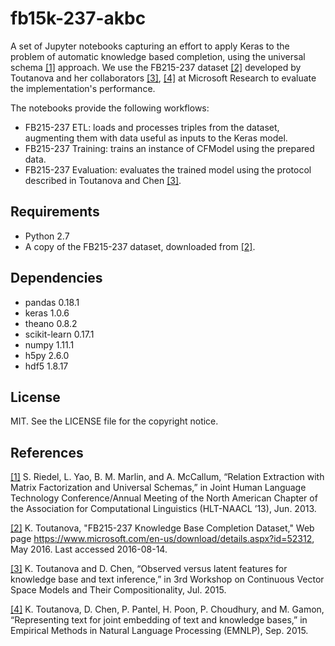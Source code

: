 # fb15k-237-akbc

A set of Jupyter notebooks capturing an effort to apply Keras to the
problem of automatic knowledge based completion, using the universal
schema [[1]](http://www.riedelcastro.org//publications/papers/riedel13relation.pdf)
approach. We use the FB215-237 dataset [[2]](https://www.microsoft.com/en-us/download/details.aspx?id=52312)
developed by Toutanova and her collaborators [[3]](https://www.microsoft.com/en-us/research/wp-content/uploads/2016/02/main_cvsc2015.pdf),
[[4]](https://www.microsoft.com/en-us/research/wp-content/uploads/2016/02/emnlp2015kgtext.pdf) at Microsoft Research to
evaluate the implementation's performance.

The notebooks provide the following workflows:

* FB215-237 ETL: loads and processes triples from the dataset, augmenting them with data useful as inputs to the Keras model.
* FB215-237 Training: trains an instance of CFModel using the prepared data.
* FB215-237 Evaluation: evaluates the trained model using the protocol described in Toutanova and Chen [[3]](https://www.microsoft.com/en-us/research/wp-content/uploads/2016/02/main_cvsc2015.pdf).

## Requirements

* Python 2.7
* A copy of the FB215-237 dataset, downloaded from [[2]](https://www.microsoft.com/en-us/download/details.aspx?id=52312).

## Dependencies

* pandas 0.18.1
* keras 1.0.6
* theano 0.8.2
* scikit-learn 0.17.1
* numpy 1.11.1
* h5py 2.6.0  
* hdf5 1.8.17

## License

MIT. See the LICENSE file for the copyright notice.

## References

[[1]](http://www.riedelcastro.org//publications/papers/riedel13relation.pdf) S. Riedel, L. Yao, B. M. Marlin, and A. McCallum, “Relation Extraction with Matrix Factorization and Universal Schemas,” in Joint Human Language Technology Conference/Annual Meeting of the North American Chapter of the Association for Computational Linguistics (HLT-NAACL ’13), Jun. 2013.

[[2]](https://www.microsoft.com/en-us/download/details.aspx?id=52312) K. Toutanova, "FB215-237 Knowledge Base Completion Dataset," Web page https://www.microsoft.com/en-us/download/details.aspx?id=52312, May 2016. Last accessed 2016-08-14.

[[3]](https://www.microsoft.com/en-us/research/wp-content/uploads/2016/02/main_cvsc2015.pdf) K. Toutanova and D. Chen, “Observed versus latent features for knowledge base and text inference,” in 3rd Workshop on Continuous Vector Space Models and Their Compositionality, Jul. 2015.

[[4]](https://www.microsoft.com/en-us/research/wp-content/uploads/2016/02/emnlp2015kgtext.pdf) K. Toutanova, D. Chen, P. Pantel, H. Poon, P. Choudhury, and M. Gamon, “Representing text for joint embedding of text and knowledge bases,” in Empirical Methods in Natural Language Processing (EMNLP), Sep. 2015.
